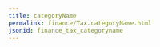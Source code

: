 ```yaml
---
title: categoryName
permalink: finance/Tax.categoryName.html
jsonid: finance_tax_categoryname
---
```

